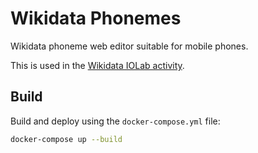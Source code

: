 # Wikidata Phonemes

Wikidata phoneme web editor suitable for mobile phones.

This is used in the [Wikidata IOLab activity](https://en.wikiversity.org/wiki/Wikidata_IOLab).

## Build

Build and deploy using the `docker-compose.yml` file:

```bash
docker-compose up --build
```
